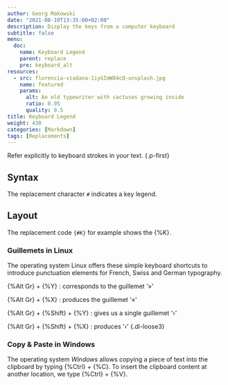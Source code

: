 ```yaml
---
author: Georg Makowski
date: "2021-08-19T13:35:00+02:00"
description: Display the keys from a computer keyboard
subtitle: false
menu:
  doc:
    name: Keyboard Legend
    parent: replace
    pre: keyboard_alt
resources:
  - src: florencia-viadana-1iyGImW84cQ-unsplash.jpg
    name: featured
    params:
      alt: An old typewriter with cactuses growing inside
      ratio: 0.95
      quality: 0.5
title: Keyboard Legend
weight: 430
categories: [Markdown]
tags: [Replacements]
---
```


Refer explicitly to keyboard strokes in your text.
{.p-first} <!--more-->

## Syntax

The replacement character `#` indicates a key legend. 

## Layout

The replacement code `{‍#K}` for example shows the {%K}.  

### Guillemets in Linux

The operating system Linux offers these simple keyboard shortcuts to introduce punctuation elements for French, Swiss and German typography.

{%Alt Gr} + {%Y}
: corresponds to the guillemet '»'

{%Alt Gr} + {%X}
: produces the guillemet '«'

{%Alt Gr} + {%Shift} + {%Y}
: gives us a single guillemet '›'

{%Alt Gr} + {%Shift} + {%X}
: produces '‹'
{.dl-loose3}

### Copy & Paste in Windows

The operating system _Windows_ allows copying a piece of text into the clipboard by typing {%Ctrl} + {%C}. To insert the clipboard content at another location, we type {%Ctrl} + {%V}.
